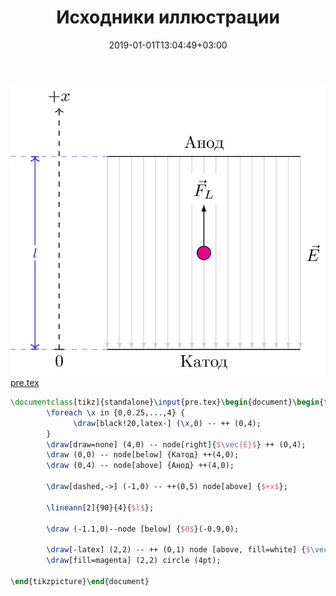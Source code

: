 ﻿---
title: "Исходники иллюстрации"
type: "notpost"
date:  2019-01-01T13:04:49+03:00
---
<a class="imag2" href="/cook/gallery/tikzpicture_eaa49c074578c440c8fc883c74e85f0a.tex"><img src="/cook/gallery/tikzpicture_eaa49c074578c440c8fc883c74e85f0a.pdf.jpg" alt=""></a>
<a href="/cook/gallery/pre">pre.tex</a>
```tex
\documentclass[tikz]{standalone}\input{pre.tex}\begin{document}\begin{tikzpicture}
		\foreach \x in {0,0.25,...,4} {
		      \draw[black!20,latex-] (\x,0) -- ++ (0,4);
		}
		\draw[draw=none] (4,0) -- node[right]{$\vec{E}$} ++ (0,4);
		\draw (0,0) -- node[below] {Катод} ++(4,0);
		\draw (0,4) -- node[above] {Анод} ++(4,0);

		\draw[dashed,->] (-1,0) -- ++(0,5) node[above] {$+x$};

		\lineann[2]{90}{4}{$l$};

		\draw (-1.1,0)--node [below] {$0$}(-0.9,0); 

		\draw[-latex] (2,2) -- ++ (0,1) node [above, fill=white] {$\vec{F}_L$};
		\draw[fill=magenta] (2,2) circle (4pt);
	
\end{tikzpicture}\end{document}
```